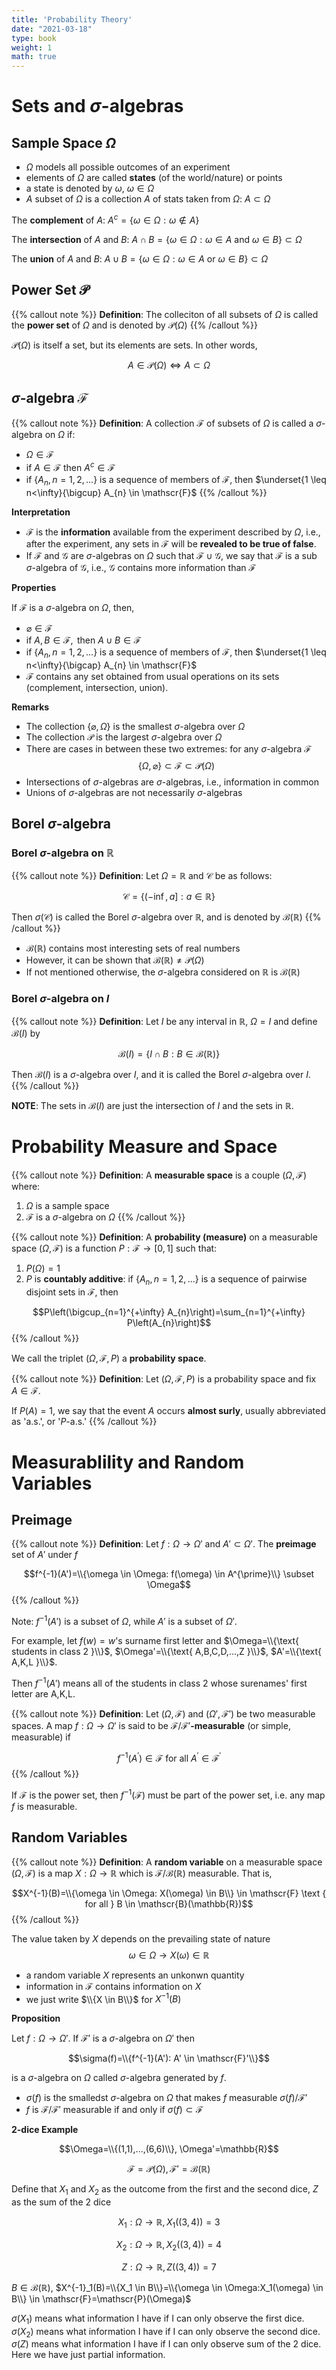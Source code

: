 ```yaml
---
title: 'Probability Theory'
date: "2021-03-18"
type: book
weight: 1
math: true
---
```




# Sets and $\sigma$-algebras

## Sample Space $\Omega$

- $\Omega$ models all possible outcomes of an experiment
- elements of $\Omega$ are called **states** (of the world/nature) or points
- a state is denoted by $\omega$, $\omega \in \Omega$
- $A$ subset of $\Omega$ is a collection $A$ of stats taken from $\Omega$: $A \subset \Omega$

The **complement** of $A$: $A^{c}=\{\omega \in \Omega: \omega \notin A\}$

The **intersection** of $A$ and $B$: $A \cap B=\{\omega \in \Omega: \omega \in A \text { and } \omega \in B\} \subset \Omega$

The **union** of $A$ and $B$: $A \cup B=\{\omega \in \Omega: \omega \in A \text { or } \omega \in B\} \subset \Omega$

## Power Set $\mathscr{P}$

{{% callout note %}}
**Definition**: 
The colleciton of all subsets of $\Omega$ is called the **power set** of $\Omega$ and is denoted by $\mathscr{P}(\Omega)$
{{% /callout %}}

$\mathscr{P}(\Omega)$ is itself a set, but its elements are sets. In other words, 

$$A \in \mathscr{P}(\Omega) \Longleftrightarrow A \subset \Omega$$

## $\sigma$-algebra $\mathscr{F}$

{{% callout note %}}
**Definition**:
A collection $\mathscr{F}$ of subsets of $\Omega$ is called a $\sigma$-algebra on $\Omega$ if: 

- $\Omega \in \mathscr{F}$
- if $A \in \mathscr{F} \text{ then } A^c \in \mathscr{F}$
- if {$A_{n}, n=1,2, \ldots$} is a sequence of members of $\mathscr{F}$, then $\underset{1 \leq n<\infty}{\bigcup} A_{n} \in \mathscr{F}$
{{% /callout %}}

**Interpretation**

- $\mathscr{F}$ is the **information** available from the experiment described by $\Omega$, i.e., after the experiment, any sets in $\mathscr{F}$ will be **revealed to be true of false**.
- If $\mathscr{F}$ and $\mathscr{G}$ are $\sigma$-algebras on $\Omega$ such that $\mathscr{F} \cup \mathscr{G}$, we say that $\mathscr{F}$ is a sub $\sigma$-algebra of $\mathscr{G}$, i.e., $\mathscr{G}$ contains more information than $\mathscr{F}$

**Properties**

If $\mathscr{F}$ is a $\sigma$-algebra on $\Omega$, then,
- $\varnothing \in \mathscr{F}$
- if $A,B \in \mathscr{F}, \text{ then } A \cup B \in \mathscr{F}$
- if {$A_{n}, n=1,2, \ldots$} is a sequence of members of $\mathscr{F}$, then $\underset{1 \leq n<\infty}{\bigcap} A_{n} \in \mathscr{F}$
- $\mathscr{F}$ contains any set obtained from usual operations on its sets (complement, intersection, union).

**Remarks**

- The collection $\{\varnothing,\Omega \}$ is the smallest $\sigma$-algebra over $\Omega$
- The collection $\mathscr{P}$ is the largest $\sigma$-algebra over $\Omega$
- There are cases in between these two extremes: for any $\sigma$-algebra $\mathscr{F}$
  $$\{\Omega, \varnothing\} \subset \mathscr{F} \subset \mathscr{P}(\Omega)$$
- Intersections of $\sigma$-algebras are $\sigma$-algebras, i.e., information in common
- Unions of $\sigma$-algebras are not necessarily $\sigma$-algebras

## Borel $\sigma$-algebra

### Borel $\sigma$-algebra on $\mathbb{R}$

{{% callout note %}}
**Definition**: 
Let $\Omega=\mathbb{R}$ and $\mathscr{C}$ be as follows:

$$\mathscr{C}=\{(-\inf,a]:a \in \mathbb{R}\}$$

Then $\sigma(\mathscr{C})$ is called the Borel $\sigma$-algebra over $\mathbb{R}$, and is denoted by $\mathscr{B}(\mathbb{R})$
{{% /callout %}}

- $\mathscr{B}(\mathbb{R})$ contains most interesting sets of real numbers
- However, it can be shown that $\mathscr{B}(\mathbb{R}) \neq \mathscr{P}(\Omega)$
- If not mentioned otherwise, the $\sigma$-algebra considered on $\mathbb{R}$ is $\mathscr{B}(\mathbb{R})$

### Borel $\sigma$-algebra on $I$

{{% callout note %}}
**Definition**:
Let $I$ be any interval in $\mathbb{R}$, $\Omega=I$ and define $\mathscr{B}(I)$ by

$$\mathscr{B}(I)=\{I \cap B: B \in \mathscr{B}(\mathbb{R})\}$$

Then $\mathscr{B}(I)$ is a $\sigma$-algebra over $I$, and it is called the Borel $\sigma$-algebra over $I$.
{{% /callout %}}

**NOTE**: The sets in $\mathscr{B}(I)$ are just the intersection of $I$ and the sets in  $\mathscr{\mathbb{R}}$.

# Probability Measure and Space

{{% callout note %}}
**Definition**: 
A **measurable space** is a couple $(\Omega, \mathscr{F})$ where:
1. $\Omega$ is a sample space
2. $\mathscr{F}$ is a $\sigma$-algebra on $\Omega$
{{% /callout %}}

{{% callout note %}}
**Definition**: 
A **probability (measure)** on a measurable space $(\Omega,\mathscr{F})$ is a function $P:\mathscr{F} \rightarrow [0,1]$ such that:
1. $P(\Omega)=1$
2. $P$ is **countably additive**: if $\{A_n,n=1,2,...\}$ is a sequence of pairwise disjoint sets in $\mathscr{F}$, then

$$P\left(\bigcup_{n=1}^{+\infty} A_{n}\right)=\sum_{n=1}^{+\infty} P\left(A_{n}\right)$$
{{% /callout %}}

We call the triplet $(\Omega,\mathscr{F},P)$ a **probability space**.

{{% callout note %}}
**Definition**: 
Let $(\Omega,\mathscr{F},P)$ is a probability space and fix $A \in \mathscr{F}$.

If $P(A)=1$, we say that the event $A$ occurs **almost surly**, usually abbreviated as 'a.s.', or '$P$-a.s.'
{{% /callout %}}

# Measurablility and Random Variables

## Preimage

{{% callout note %}}
**Definition**: 
Let $f: \Omega \rightarrow \Omega'$ and $A' \subset \Omega'$. The **preimage** set of $A'$ under $f$ 

$$f^{-1}(A')=\\{\omega \in \Omega: f(\omega) \in A^{\prime}\\} \subset \Omega$$
{{% /callout %}}

Note: $f^{-1}(A')$ is a subset of $\Omega$, while $A'$ is a subset of $\Omega'$. 

For example, let $f(w)=w$'s surname first letter and $\Omega=\\{\text{ students in class 2 }\\}$, $\Omega'=\\{\text{ A,B,C,D,...,Z }\\}$, $A'=\\{\text{ A,K,L }\\}$.

Then $f^{-1}(A')$ means all of the students in class 2 whose surenames' first letter are A,K,L.

{{% callout note %}}
**Definition**: 
Let $(\Omega,\mathscr{F})$ and $(\Omega',\mathscr{F}')$ be two measurable spaces. A map $f: \Omega \rightarrow \Omega'$ is said to be $\mathscr{F}/\mathscr{F}'$**-measurable** (or simple, measurable) if 

$$f^{-1}\left(A^{\prime}\right) \in \mathscr{F} \text { for all } A^{\prime} \in \mathscr{F}^{\prime}$$
{{% /callout %}}

If $\mathscr{F}$ is the power set, then $f^{-1}(\mathscr{F})$ must be part of the power set, i.e. any map $f$ is measurable.

## Random Variables

{{% callout note %}}
**Definition**: 
A **random variable** on a measurable space $(\Omega,\mathscr{F})$ is a map $X: \Omega \rightarrow \mathbb{R}$ which is $\mathscr{F}/\mathscr{B}(\mathbb{R})$ measurable. That is,

$$X^{-1}(B)=\\{\omega \in \Omega: X(\omega) \in B\\} \in \mathscr{F} \text { for all } B \in \mathscr{B}(\mathbb{R})$$
{{% /callout %}}

The value taken by $X$ depends on the prevailing state of nature
$$\omega \in \Omega \rightarrow X(\omega) \in \mathbb{R}$$

- a random variable $X$ represents an unkonwn quantity
- information in $\mathscr{F}$ contains information on $X$
- we just write $\\{X \in B\\}$ for $X^{-1}(B)$

**Proposition** 

Let $f:\Omega \rightarrow \Omega'$. If $\mathscr{F}'$ is a $\sigma$-algebra on $\Omega'$ then

$$\sigma(f)=\\{f^{-1}(A'): A' \in \mathscr{F}'\\}$$

is a $\sigma$-algebra on $\Omega$ called $\sigma$-algebra generated by $f$.

- $\sigma(f)$ is the smalledst $\sigma$-algebra on $\Omega$ that makes $f$ measurable $\sigma(f)/\mathscr{F}'$
- $f$ is $\mathscr{F}/\mathscr{F}'$ measurable if and only if $\sigma(f) \subset \mathscr{F}$

**2-dice Example**

$$\Omega=\\{(1,1),...,(6,6)\\}, \Omega'=\mathbb{R}$$

$$\mathscr{F}=\mathscr{P}(\Omega), \mathscr{F}'=\mathscr{B}(\mathbb{R})$$

Define that $X_1$ and $X_2$ as the outcome from the first and the second dice, $Z$ as the sum of the 2 dice

$$X_1:\Omega \rightarrow \mathbb{R}, X_1((3,4))=3$$

$$X_2:\Omega \rightarrow \mathbb{R}, X_2((3,4))=4$$

$$Z:\Omega \rightarrow \mathbb{R},Z((3,4))=7$$

$B \in \mathscr{B}(\mathbb{R})$, $X^{-1}_1(B)=\\{X_1 \in B\\}=\\{\omega \in \Omega:X_1(\omega) \in B\\} \in \mathscr{F}=\mathscr{P}(\Omega)$

$\sigma(X_1)$ means what information I have if I can only observe the first dice. $\sigma(X_2)$ means what information I have if I can only observe the second dice. $\sigma(Z)$ means what information I have if I can only observe sum of the 2 dice. Here we have just partial information.